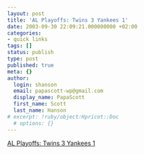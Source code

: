 ```yaml
---
layout: post
title: 'AL Playoffs: Twins 3 Yankees 1'
date: 2003-09-30 22:09:21.000000000 +02:00
categories:
- quick links
tags: []
status: publish
type: post
published: true
meta: {}
author:
  login: shanson
  email: papascott-wp@gmail.com
  display_name: PapaScott
  first_name: Scott
  last_name: Hanson
# excerpt: !ruby/object:Hpricot::Doc
  # options: {}
---
```

<p><a title="AL Playoffs: Twins 3 Yankees 1" href="http://sports.yahoo.com/mlb/boxscore?gid=230930110">AL Playoffs: Twins 3 Yankees 1</a></p>
